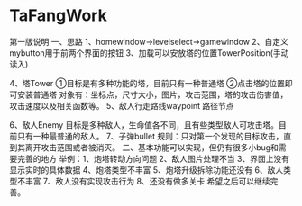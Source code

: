 # TaFangWork
第一版说明
一、思路
1、homewindow->levelselect->gamewindow
2、自定义mybutton用于前两个界面的按钮
3、加载可以安放塔的位置TowerPosition(手动读入)

4、塔Tower
①目标是有多种功能的塔，目前只有一种普通塔
②点击塔的位置即可安装普通塔
对象有：坐标点，尺寸大小，图片，攻击范围，塔的攻击伤害值，攻击速度以及相关函数等。
5、敌人行走路线waypoint
路径节点

6、敌人Enemy
目标是多种敌人，生命值各不同，且有些类型敌人可攻击塔。目前只有一种最普通的敌人。
7、子弹bullet
规则：只对第一个发现的目标攻击，直到其离开攻击范围或者被消灭。
二、基本功能可以实现，但仍有很多小bug和需要完善的地方
举例：1、炮塔转动方向问题
2、敌人图片处理不当
3、界面上没有显示实时的具体数据
4、炮塔类型不丰富
5、炮塔升级拆除功能还没有
6、敌人类型不丰富
7、敌人没有实现攻击行为
8、还没有做多关卡
希望之后可以继续完善。

